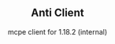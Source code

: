 <p align="center">
 <h2 align="center">Anti Client</h2>
 <p align="center">mcpe client for 1.18.2 (internal)</p>

